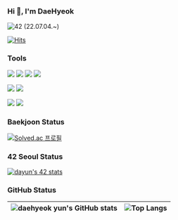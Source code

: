 

### Hi 👋, I'm DaeHyeok

<img alt="42" src ="https://img.shields.io/badge/Cardet-white.svg?&style=for-the-badge&logo=42&logoColor=000000"/> (22.07.04.~)

[![Hits](https://hits.seeyoufarm.com/api/count/incr/badge.svg?url=https%3A%2F%2Fgithub.com%2Fbmong4mong0318&count_bg=%2379C83D&title_bg=%23555555&icon=&icon_color=%23E7E7E7&title=hits&edge_flat=false)](https://hits.seeyoufarm.com)

### Tools
<img src="https://img.shields.io/badge/C-A8B9CC?style=flat-square&logo=C&logoColor=white"/> <img src="https://img.shields.io/badge/C++-00599C?style=flat-square&logo=cplusplus&logoColor=white"/> <img src="https://camo.githubusercontent.com/372dfe5550512c1b2e7e3649ea92a5cbadeec44a51c3b2bf822fe2a7a22c13d7/68747470733a2f2f696d672e736869656c64732e696f2f62616467652f4a6176612d3030373339363f7374796c653d666c61742d737175617265266c6f676f3d4a617661266c6f676f436f6c6f723d7768697465"> <img src="https://img.shields.io/badge/Git-F05032?style=flat-square&logo=Git&logoColor=white"/>

<img src="https://img.shields.io/badge/ubuntu-F05032?style=flat-square&logo=ubuntu&logoColor=white"/> <img src="https://img.shields.io/badge/MATLAB-007396?style=flat-square&logo=MATLAB&logoColor=white"/>

<img src="https://img.shields.io/badge/qt-6DB33F?style=for-the-badge&logo=qt&logoColor=white"> <img src="https://img.shields.io/badge/labview-0769AD?style=for-the-badge&logo=labview&logoColor=white">

### Baekjoon Status 
[![Solved.ac
프로필](http://mazassumnida.wtf/api/v2/generate_badge?boj=bmong4mong0318)](https://solved.ac/bmong4mong0318)


### 42 Seoul Status
[![dayun's 42 stats](https://badge42.vercel.app/api/v2/cl7nfhdqv00060gmwzq2h4ffy/stats?cursusId=21&coalitionId=87)](https://github.com/JaeSeoKim/badge42)


### GitHub Status
| ![daehyeok yun's GitHub stats](https://github-readme-stats.vercel.app/api?username=bmong4mong0318&show_icons=true&hide_border=true&theme=dark) | ![Top Langs](https://github-readme-stats.vercel.app/api/top-langs/?username=bmong4mong0318&layout=compact&hide_border=true&theme=dark) |
| ------------- | ------------- |

